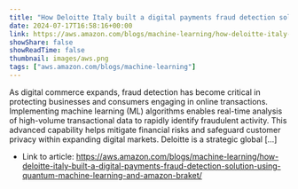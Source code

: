 ```yaml
---
title: "How Deloitte Italy built a digital payments fraud detection solution using quantum machine learning and Amazon Braket"
date: 2024-07-17T16:58:16+00:00
link: https://aws.amazon.com/blogs/machine-learning/how-deloitte-italy-built-a-digital-payments-fraud-detection-solution-using-quantum-machine-learning-and-amazon-braket/
showShare: false
showReadTime: false
thumbnail: images/aws.png
tags: ["aws.amazon.com/blogs/machine-learning"]
---
```

As digital commerce expands, fraud detection has become critical in protecting businesses and consumers engaging in online transactions. Implementing machine learning (ML) algorithms enables real-time analysis of high-volume transactional data to rapidly identify fraudulent activity. This advanced capability helps mitigate financial risks and safeguard customer privacy within expanding digital markets. Deloitte is a strategic global […]

- Link to article: https://aws.amazon.com/blogs/machine-learning/how-deloitte-italy-built-a-digital-payments-fraud-detection-solution-using-quantum-machine-learning-and-amazon-braket/